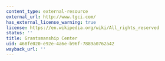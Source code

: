```yaml
---
content_type: external-resource
external_url: http://www.tgci.com/
has_external_license_warning: true
license: https://en.wikipedia.org/wiki/All_rights_reserved
status: ''
title: Grantsmanship Center
uid: 468fe020-e92e-4a6e-b96f-7889a0762a42
wayback_url: ''
---
```

